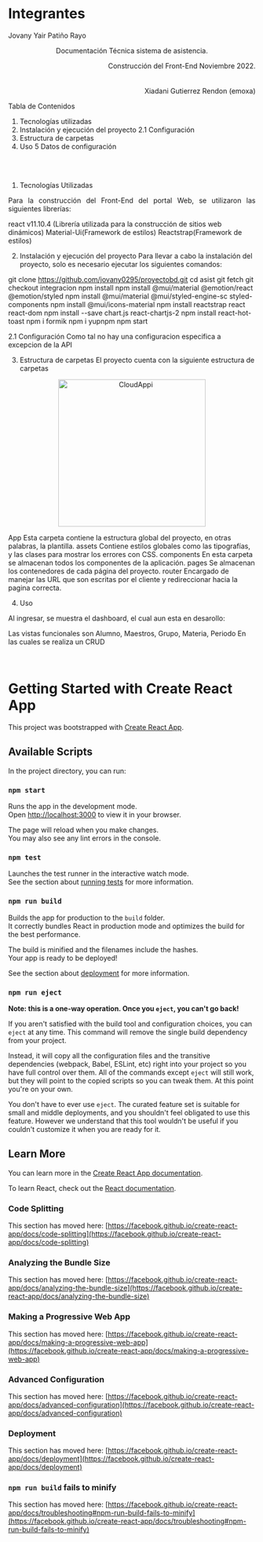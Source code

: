 # Integrantes
Jovany Yair Patiño Rayo
<p style='text-align: center;'> Documentación Técnica sistema de asistencia.
<p style='text-align: right;'> Construcción del Front-End Noviembre 2022.
<br /> <br /> <br />
Xiadani Gutierrez Rendon (emoxa)

Tabla de Contenidos
1. Tecnologías utilizadas	
2. Instalación y ejecución del proyecto
    2.1 Configuración	
3. Estructura de carpetas
4. Uso
5 Datos de configuración	

<br /> <br />

1. Tecnologías Utilizadas
<div style='text-align: justify;'> Para la construcción del Front-End del portal Web, se utilizaron las siguientes librerías: </div>

react v11.10.4 (Librería utilizada para la construcción de sitios web dinámicos)
Material-Ui(Framework de estilos)
Reactstrap(Framework de estilos)

2. Instalación y ejecución del proyecto
Para llevar a cabo la instalación del proyecto, solo es necesario ejecutar los siguientes comandos:

git clone  https://github.com/jovany0295/proyectobd.git
cd asist 
git fetch
git checkout integracion
npm install
npm install @mui/material @emotion/react @emotion/styled
npm install @mui/material @mui/styled-engine-sc styled-components
npm install @mui/icons-material
npm install reactstrap react react-dom
npm install --save chart.js react-chartjs-2
npm install react-hot-toast
npm i formik
npm i yupnpm 
npm start


2.1 Configuración
Como tal no hay una configuracion especifica a excepcion de la API

3. Estructura de carpetas
El proyecto cuenta con la siguiente estructura de carpetas

<div style = 'text-align:center;'> <img src="./img-readme/estructura-carpetas.png" alt="CloudAppi" width="300px"> </div>

App Esta carpeta contiene la estructura global del proyecto, en otras palabras, la plantilla.
assets Contiene estilos globales como las tipografías, y las clases para mostrar los errores con CSS.
components En esta carpeta se almacenan todos los componentes de la aplicación.
pages Se almacenan los contenedores de cada página del proyecto.
router Encargado de manejar las URL que son escritas por el cliente y redireccionar hacia la pagina correcta.



4. Uso
<div style = 'text-align: justify;'> Al ingresar, se muestra el dashboard, el cual aun esta en desarollo:</div>

Las vistas funcionales son Alumno, Maestros, Grupo, Materia, Periodo
En las cuales se realiza un CRUD

<br />

# Getting Started with Create React App

This project was bootstrapped with [Create React App](https://github.com/facebook/create-react-app).

## Available Scripts

In the project directory, you can run:

### `npm start`

Runs the app in the development mode.\
Open [http://localhost:3000](http://localhost:3000) to view it in your browser.

The page will reload when you make changes.\
You may also see any lint errors in the console.

### `npm test`

Launches the test runner in the interactive watch mode.\
See the section about [running tests](https://facebook.github.io/create-react-app/docs/running-tests) for more information.

### `npm run build`

Builds the app for production to the `build` folder.\
It correctly bundles React in production mode and optimizes the build for the best performance.

The build is minified and the filenames include the hashes.\
Your app is ready to be deployed!

See the section about [deployment](https://facebook.github.io/create-react-app/docs/deployment) for more information.

### `npm run eject`

**Note: this is a one-way operation. Once you `eject`, you can't go back!**

If you aren't satisfied with the build tool and configuration choices, you can `eject` at any time. This command will remove the single build dependency from your project.

Instead, it will copy all the configuration files and the transitive dependencies (webpack, Babel, ESLint, etc) right into your project so you have full control over them. All of the commands except `eject` will still work, but they will point to the copied scripts so you can tweak them. At this point you're on your own.

You don't have to ever use `eject`. The curated feature set is suitable for small and middle deployments, and you shouldn't feel obligated to use this feature. However we understand that this tool wouldn't be useful if you couldn't customize it when you are ready for it.

## Learn More

You can learn more in the [Create React App documentation](https://facebook.github.io/create-react-app/docs/getting-started).

To learn React, check out the [React documentation](https://reactjs.org/).

### Code Splitting

This section has moved here: [https://facebook.github.io/create-react-app/docs/code-splitting](https://facebook.github.io/create-react-app/docs/code-splitting)

### Analyzing the Bundle Size

This section has moved here: [https://facebook.github.io/create-react-app/docs/analyzing-the-bundle-size](https://facebook.github.io/create-react-app/docs/analyzing-the-bundle-size)

### Making a Progressive Web App

This section has moved here: [https://facebook.github.io/create-react-app/docs/making-a-progressive-web-app](https://facebook.github.io/create-react-app/docs/making-a-progressive-web-app)

### Advanced Configuration

This section has moved here: [https://facebook.github.io/create-react-app/docs/advanced-configuration](https://facebook.github.io/create-react-app/docs/advanced-configuration)

### Deployment

This section has moved here: [https://facebook.github.io/create-react-app/docs/deployment](https://facebook.github.io/create-react-app/docs/deployment)

### `npm run build` fails to minify

This section has moved here: [https://facebook.github.io/create-react-app/docs/troubleshooting#npm-run-build-fails-to-minify](https://facebook.github.io/create-react-app/docs/troubleshooting#npm-run-build-fails-to-minify)
